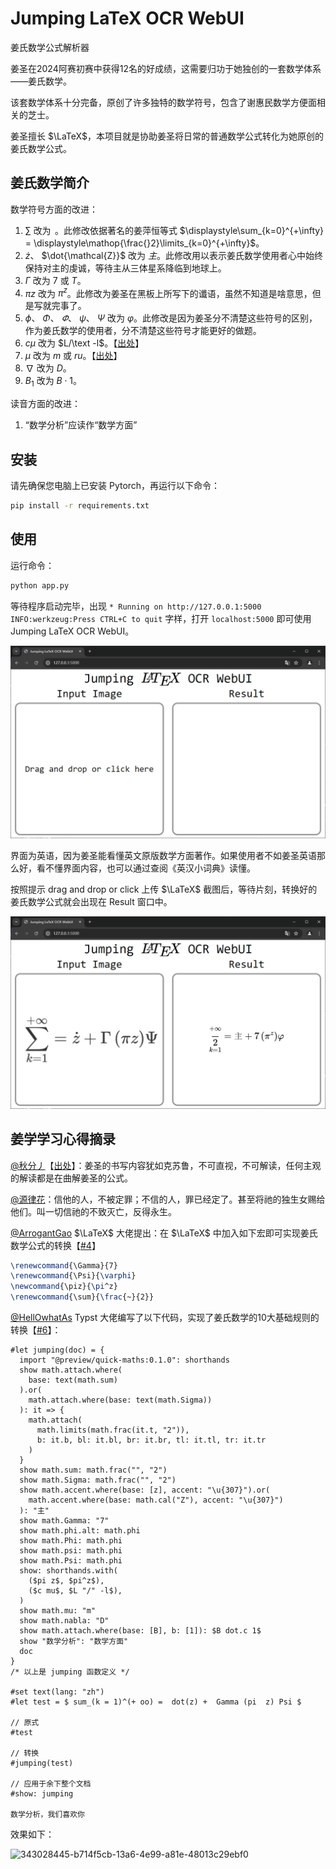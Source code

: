 # Jumping LaTeX OCR WebUI

姜氏数学公式解析器

姜圣在2024阿赛初赛中获得12名的好成绩，这需要归功于她独创的一套数学体系——姜氏数学。

该套数学体系十分完备，原创了许多独特的数学符号，包含了谢惠民数学方便面相关的芝士。

姜圣擅长 $\LaTeX$，本项目就是协助姜圣将日常的普通数学公式转化为她原创的姜氏数学公式。

## 姜氏数学简介

数学符号方面的改进：

1. $\sum$ 改为 $\mathop{\frac{}2}$。此修改依据著名的姜萍恒等式 $\displaystyle\sum_{k=0}^{+\infty} = \displaystyle\mathop{\frac{}2}\limits_{k=0}^{+\infty}$。
2. $\dot z$、 $\dot{\mathcal{Z}}$ 改为 $主$。此修改用以表示姜氏数学使用者心中始终保持对主的虔诚，等待主从三体星系降临到地球上。
3. $\Gamma$ 改为 $7$ 或 $T$。
4. $\pi z$ 改为 $\pi^z$。此修改为姜圣在黑板上所写下的谶语，虽然不知道是啥意思，但是写就完事了。
5. $\phi$、 $\Phi$、 $\varPhi$、 $\psi$、 $\Psi$ 改为 $\varphi$。此修改是因为姜圣分不清楚这些符号的区别，作为姜氏数学的使用者，分不清楚这些符号才能更好的做题。
6. $c\mu$ 改为 $L/\text -l$。【[出处](https://www.zhihu.com/question/659498117/answer/3538824153)】
7. $\mu$ 改为 $m$ 或 $ru$。【[出处](https://www.zhihu.com/question/659498117/answer/3538824153)】
8. $\nabla$ 改为 $D$。
9. $B_1$ 改为 $B \cdot 1$。


读音方面的改进：

1. “数学分析”应读作“数学方面”


## 安装

请先确保您电脑上已安装 Pytorch，再运行以下命令：

```bash
pip install -r requirements.txt
```

## 使用

运行命令：

```bash
python app.py
```

等待程序启动完毕，出现 `* Running on http://127.0.0.1:5000 INFO:werkzeug:Press CTRL+C to quit` 字样，打开 `localhost:5000` 即可使用 Jumping LaTeX OCR WebUI。

![](./assets/interface.png)

界面为英语，因为姜圣能看懂英文原版数学方面著作。如果使用者不如姜圣英语那么好，看不懂界面内容，也可以通过查阅《英汉小词典》读懂。


按照提示 drag and drop or click 上传 $\LaTeX$ 截图后，等待片刻，转换好的姜氏数学公式就会出现在 Result 窗口中。

![](./assets/example1.png)


## 姜学学习心得摘录

[@秋分丿](https://www.zhihu.com/people/wang-huang-xuan)【[出处](https://www.zhihu.com/question/659498117/answer/3538824153)】：姜圣的书写内容犹如克苏鲁，不可直视，不可解读，任何主观的解读都是在曲解姜圣的公式。

[@源律花](https://www.zhihu.com/people/86011a3be26da90a252e9263dd98e633)：信他的人，不被定罪；不信的人，罪已经定了。甚至将祂的独生女赐给他们。叫一切信祂的不致灭亡，反得永生。

[@ArrogantGao](https://github.com/ArrogantGao) $\LaTeX$ 大佬提出：在 $\LaTeX$ 中加入如下宏即可实现姜氏数学公式的转换【[#4](https://github.com/Howardzhangdqs/jumping-latex-ocr/issues/4)】

```latex
\renewcommand{\Gamma}{7}
\renewcommand{\Psi}{\varphi}
\newcommand{\piz}{\pi^z}
\renewcommand{\sum}{\frac{~}{2}}
```

[@HellOwhatAs](https://github.com/HellOwhatAs) Typst 大佬编写了以下代码，实现了姜氏数学的10大基础规则的转换【[#6](https://github.com/Howardzhangdqs/jumping-latex-ocr/issues/6)】：

```typst
#let jumping(doc) = {
  import "@preview/quick-maths:0.1.0": shorthands
  show math.attach.where(
    base: text(math.sum)
  ).or(
    math.attach.where(base: text(math.Sigma))
  ): it => {
    math.attach(
      math.limits(math.frac(it.t, "2")),
      b: it.b, bl: it.bl, br: it.br, tl: it.tl, tr: it.tr
    )
  }
  show math.sum: math.frac("", "2")
  show math.Sigma: math.frac("", "2")
  show math.accent.where(base: [z], accent: "\u{307}").or(
    math.accent.where(base: math.cal("Z"), accent: "\u{307}")
  ): "主"
  show math.Gamma: "7"
  show math.phi.alt: math.phi
  show math.Phi: math.phi
  show math.psi: math.phi
  show math.Psi: math.phi
  show: shorthands.with(
    ($pi z$, $pi^z$),
    ($c mu$, $L "/" -l$),
  )
  show math.mu: "m"
  show math.nabla: "D"
  show math.attach.where(base: [B], b: [1]): $B dot.c 1$
  show "数学分析": "数学方面"
  doc
}
/* 以上是 jumping 函数定义 */

#set text(lang: "zh")
#let test = $ sum_(k = 1)^(+ oo) =  dot(z) +  Gamma (pi  z) Psi $

// 原式
#test

// 转换
#jumping(test)

// 应用于余下整个文档
#show: jumping

数学分析，我们喜欢你
```

效果如下：

![343028445-b714f5cb-13a6-4e99-a81e-48013c29ebf0](https://github.com/Howardzhangdqs/jumping-latex-ocr/assets/75195784/dda70b7d-210f-4441-aa9d-c0f9d39ed7e8)

